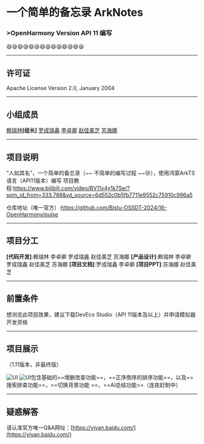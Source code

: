 # 一个简单的备忘录 ArkNotes
### >OpenHarmony Version API 11 编写
:smile::sleepy::smile::sleepy::smile::sleepy::smile::sleepy::smile::sleepy::smile::sleepy::smile::sleepy:


---


## 许可证
  Apache License
                           Version 2.0, January 2004

---
## 小组成员
 [赖瑞林](https://github.com/Andy-lucky2005 " a ture man ")**[组长]**
      [罗成瑞鑫](https://github.com/KazuWhite " 麻溜点发我五块 ")
      [李卓卿](https://github.com/lizhuoqing123 " project solver ")
      [赵佳美芝](https://github.com/zhaojmz " having lunch,having dinner ")
      [苏海娜](https://github.com/Hannah-Sue " 隐秘的车万人 ")


---
## 项目说明
“人如其名”，一个简单的备忘录（~~ 不简单的编写过程  ~~:cry:），使用鸿蒙ArkTS语言（API11版本）编写
项目教程:https://www.bilibili.com/video/BV11x4y1k7Se/?spm_id_from=333.788&vd_source=6d552c0b5fb7711e9552c75910c996a5

仓库地址（唯一官方）:https://github.com/Bistu-OSSDT-2024/16-OpenHarmony/pulse


---
## 项目分工
**[代码开发]**:赖瑞林 李卓卿 罗成瑞鑫 赵佳美芝 苏海娜
**[产品设计]**:赖瑞林 李卓卿 罗成瑞鑫 赵佳美芝 苏海娜
**[项目文档]**:罗成瑞鑫 李卓卿
**[项目PPT]**:苏海娜 赵佳美芝


---

## 前置条件

  想浏览此项目效果，建议下载DevEco Studio（API 11版本及以上）并申请模拟器开发资格

---

## 项目展示
（1.11版本，非最终版）

![UI](https://i-blog.csdnimg.cn/direct/559a26842a10439c9503802724350f71.png#pic_center)
![UI](https://img-home.csdnimg.cn/images/20230724024159.png?origin_url=C%3A%5CUsers%5CMSI-NB%5CDesktop%5C%E7%95%8C%E9%9D%A2UI.png&pos_id=img-4QIycWOt-1719488763798)包含基础的==增删改查功能==，==正序倒序的排序功能==，以及==搜索排查功能==，==切换背景功能 ==，==AI总结功能==（连夜赶制中）


----

## 疑惑解答

请认准官方唯一Q&A网址：[https://yiyan.baidu.com/](https://yiyan.baidu.com/)
